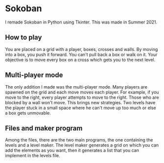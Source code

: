 # Sokoban
I remade Sokoban in Python using Tkinter. This was made in Summer 2021.

## How to play
You are placed on a grid with a player, boxes, crosses and walls. By moving into a box, you push it forward. You can't pull back a box or walk on it.
Your objective is to move every box on a cross which gets you to the next level.

## Multi-player mode
The only addition I made was the multi-player mode.
Many players are spawned on the grid and each move moves each player. For example, if you move to the right, every player attempts to move to the right. Those who are blocked by a wall won't move.
This brings new strategies. Two levels have the player stuck in a small space where he can't move up too much or else a box gets unmovable.

## Files and maker program
Among the files, there are the two main programs, the one containing the levels and a level maker. The level maker generates a grid on which you can add the elements as you want, then it generates a list that you can implement in the levels file.
